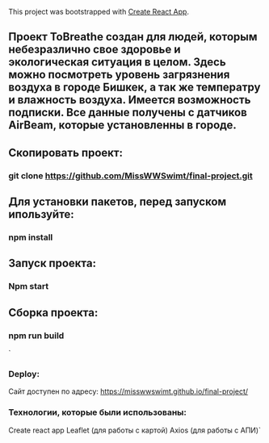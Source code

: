 This project was bootstrapped with [Create React App](https://github.com/facebook/create-react-app).

## Проект ToBreathe создан для людей, которым небезразлично свое здоровье и экологическая ситуация в целом. Здесь можно посмотреть уровень загрязнения воздуха в городе Бишкек, а так же температру и влажность воздуха. Имеется возможность подписки. Все данные получены с датчиков AirBeam, которые установленны в городе.

## Скопировать проект:
### git clone https://github.com/MissWWSwimt/final-project.git

## Для установки пакетов, перед запуском ипользуйте:
### npm install

## Запуск проекта:
### Npm start

## Сборка проекта:
### npm run build


`
### Deploy:
Сайт доступен по адресу: https://misswwswimt.github.io/final-project/

### Технологии, которые были использованы:
Create react app
Leaflet (для работы с картой)
Axios (для работы с АПИ)`

